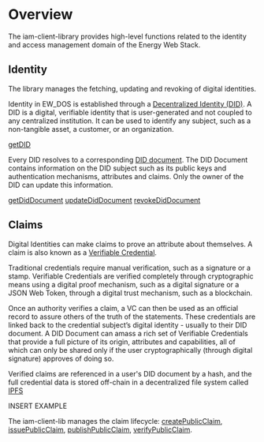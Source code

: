 # Overview

The iam-client-library provides high-level functions related to the identity and access management domain of the Energy Web Stack. 

## Identity

The library manages the fetching, updating and revoking of digital identities. 

Identity in EW_DOS is established through a [Decentralized Identity (DID)](https://www.w3.org/TR/did-core/). A DID is a digital, verifiable identity that is user-generated and not coupled to any centralized institution. It can be used to identify any subject, such as a non-tangible asset, a customer, or an organization.

[getDID](../api/classes/iam.md#getDid)

Every DID resolves to a corresponding [DID document](https://www.w3.org/TR/did-use-cases/#dfn-did-documents). The DID Document contains information on the DID subject such as its public keys and authentication mechanisms, attributes and claims. Only the owner of the DID can update this information. 

[getDidDocument](../api/classes/iam.md#getdiddocument)
[updateDidDocument](../api/classes/iam.md#updatediddocument)
[revokeDidDocument](../api/classes/iam.md#revokediddocument)


## Claims

Digital Identities can make claims to prove an attribute about themselves. A claim is also known as a [Verifiable Credential](link).

Traditional credentials require manual verification, such as a signature or a stamp. Verifiable Credentials are verified completely through cryptographic means using a digital proof mechanism, such as a digital signature or a JSON Web Token, through a digital trust mechanism, such as a blockchain.

Once an authority verifies a claim, a VC can then be used as an official record to assure others of the truth of the statements. These credentials are linked back to the credential subject’s digital identity - usually to their DID document. A DID Document can amass a rich set of Verifiable Credentials that provide a full picture of its origin, attributes and capabilities, all of which can only be shared only if the user cryptographically (through digital signature) approves of doing so.

Verified claims are referenced in a user's DID document by a hash, and the full credential data is stored off-chain in a decentralized file system called [IPFS](https://ipfs.io/)

INSERT EXAMPLE


The iam-client-lib manages the claim lifecycle:
[createPublicClaim](../api/classes/iam.md#createpublicclaim), 
[issuePublicClaim](../api/classes/iam.md#issuepublicclaim),
[publishPublicClaim](../api/classes/iam.md#publishpublicclaim),
[verifyPublicClaim](../api/classes/iam.md#verifypublicclaim).


